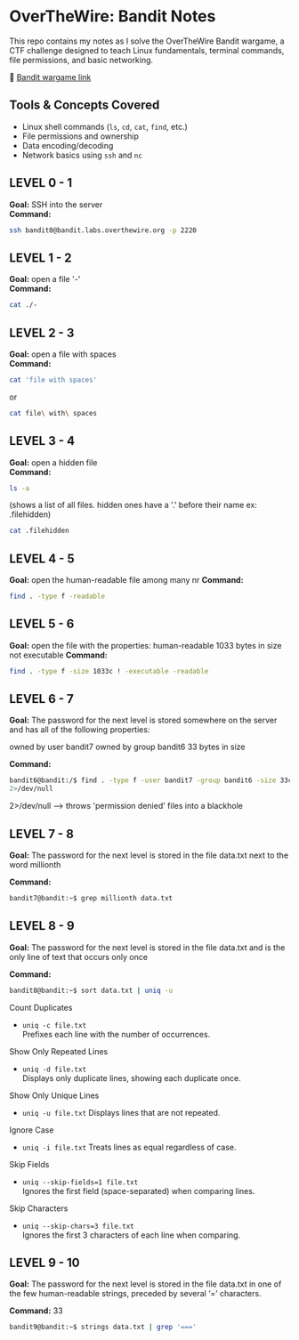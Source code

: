 # OverTheWire: Bandit Notes

This repo contains my notes as I solve the OverTheWire Bandit wargame, a CTF challenge designed to teach Linux fundamentals, terminal commands, file permissions, and basic networking.

🔗 [Bandit wargame link](https://overthewire.org/wargames/bandit/)

## Tools & Concepts Covered
- Linux shell commands (`ls`, `cd`, `cat`, `find`, etc.)
- File permissions and ownership
- Data encoding/decoding
- Network basics using `ssh` and `nc`

## LEVEL 0 - 1
**Goal:** SSH into the server  
**Command:**  
```bash
ssh bandit0@bandit.labs.overthewire.org -p 2220
```

## LEVEL 1 - 2
**Goal:** open a file '-'  
**Command:**  
```bash
cat ./-
```

## LEVEL 2 - 3
**Goal:** open a file with spaces  
**Command:**  
```bash
cat 'file with spaces'
```
or
```bash
cat file\ with\ spaces
```

## LEVEL 3 - 4
**Goal:** open a hidden file   
**Command:**  
```bash
ls -a 
```
(shows a list of all files. hidden ones have a '.' before their name ex: .filehidden)
```bash
cat .filehidden
```
## LEVEL 4 - 5
**Goal:** open the human-readable file among many nr
**Command:**  
```bash
find . -type f -readable
```
## LEVEL 5 - 6
**Goal:** open the file with the properties:
human-readable
1033 bytes in size
not executable
**Command:**  
```bash
find . -type f -size 1033c ! -executable -readable
```
## LEVEL 6 - 7
**Goal:** The password for the next level is stored somewhere on the server and has all of the following properties:

owned by user bandit7
owned by group bandit6
33 bytes in size

**Command:**  
```bash
bandit6@bandit:/$ find . -type f -user bandit7 -group bandit6 -size 33c
2>/dev/null
```
2>/dev/null --> throws 'permission denied' files into a blackhole

## LEVEL 7 - 8
**Goal:** The password for the next level is stored in the file data.txt next to the word millionth

**Command:**  
```bash
bandit7@bandit:~$ grep millionth data.txt
```
## LEVEL 8 - 9
**Goal:** The password for the next level is stored in the file data.txt and is the only line of text that occurs only once

**Command:**  
```bash
bandit8@bandit:~$ sort data.txt | uniq -u
```
Count Duplicates
- ```uniq -c file.txt```  
  Prefixes each line with the number of occurrences.

Show Only Repeated Lines
- ```uniq -d file.txt```  
  Displays only duplicate lines, showing each duplicate once.

Show Only Unique Lines
- ```uniq -u file.txt```
  Displays lines that are not repeated.

Ignore Case
- ```uniq -i file.txt```
  Treats lines as equal regardless of case.

Skip Fields
- ```uniq --skip-fields=1 file.txt```  
  Ignores the first field (space-separated) when comparing lines.

Skip Characters
- ```uniq --skip-chars=3 file.txt```  
  Ignores the first 3 characters of each line when comparing.

## LEVEL 9 - 10
**Goal:** The password for the next level is stored in the file data.txt in one of the few human-readable strings, preceded by several ‘=’ characters.

**Command:**  33
```bash
bandit9@bandit:~$ strings data.txt | grep '==='
```
